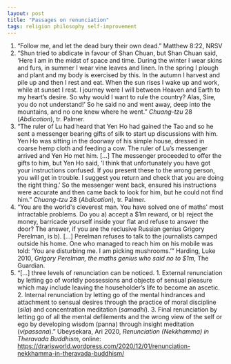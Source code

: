 ```yaml
---
layout: post
title: "Passages on renunciation"
tags: religion philosophy self-improvement
---
```

1. “Follow me, and let the dead bury their own dead.” Matthew 8:22, NRSV
2. “Shun tried to abdicate in favour of Shan Chuan, but Shan Chuan said, ‘Here I am in the midst of space and time. During the winter I wear skins and furs, in summer I wear vine leaves and linen. In the spring I plough and plant and my body is exercised by this. In the autumn I harvest and pile up and then I rest and eat. When the sun rises I wake up and work, while at sunset I rest. I journey were I will between Heaven and Earth to my heart’s desire. So why would I want to rule the country? Alas, Sire, you do not understand!’ So he said no and went away, deep into the mountains, and no one knew where he went.” *Chuang-tzu* 28 (*Abdication*), tr. Palmer.
3. “The ruler of Lu had heard that Yen Ho had gained the Tao and so he sent a messenger bearing gifts of silk to start up discussions with him. Yen Ho was sitting in the doorway of his simple house, dressed in coarse hemp cloth and feeding a cow. The ruler of Lu’s messenger arrived and Yen Ho met him. […] The messenger proceeded to offer the gifts to him, but Yen Ho said, ‘I think that unfortunately you have got your instructions confused. If you present these to the wrong person, you will get in trouble. I suggest you return and check that you are doing the right thing.’ So the messenger went back, ensured his instructions were accurate and then came back to look for him, but he could not find him.” *Chuang-tzu* 28 (*Abdication*), tr. Palmer.
4. “You are the world's cleverest man. You have solved one of maths' most intractable problems. Do you a) accept a $1m reward, or b) reject the money, barricade yourself inside your flat and refuse to answer the door? The answer, if you are the reclusive Russian genius Grigory Perelman, is b). […] Perelman refuses to talk to the journalists camped outside his home. One who managed to reach him on his mobile was told: ‘You are disturbing me. I am picking mushrooms.’” Harding, Luke 2010, *Grigory Perelman, the maths genius who said no to $1m*, The Guardian.
5. “[…] three levels of renunciation can be noticed. 1. External renunciation by letting go of worldly possessions and objects of sensual pleasure which may include leaving the householder’s life to become an ascetic. 2. Internal renunciation by letting go of the mental hindrances and attachment to sensual desires through the practice of moral discipline (*sila*) and concentration meditation (*samadhi*). 3. Final renunciation by letting go of all the mental defilements and the wrong view of the self or ego by developing wisdom (panna) through insight meditation (*vipassana*).” Ubeysekara, Ari 2020, *Renunciation (Nekkhamma) in Theravada Buddhism*, online: https://drarisworld.wordpress.com/2020/12/01/renunciation-nekkhamma-in-theravada-buddhism/
